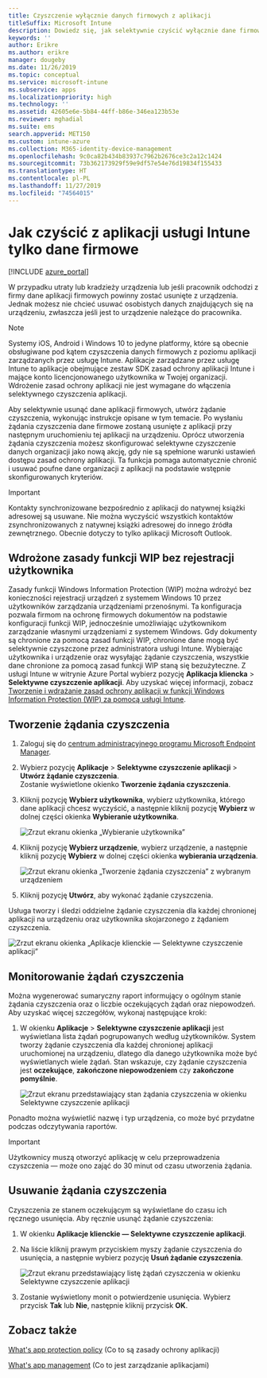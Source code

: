 ```yaml
---
title: Czyszczenie wyłącznie danych firmowych z aplikacji
titleSuffix: Microsoft Intune
description: Dowiedz się, jak selektywnie czyścić wyłącznie dane firmowe z aplikacji zarządzanych przez usługę Intune w usłudze Microsoft Intune.
keywords: ''
author: Erikre
ms.author: erikre
manager: dougeby
ms.date: 11/26/2019
ms.topic: conceptual
ms.service: microsoft-intune
ms.subservice: apps
ms.localizationpriority: high
ms.technology: ''
ms.assetid: 42605e6e-5b84-44ff-b86e-346ea123b53e
ms.reviewer: mghadial
ms.suite: ems
search.appverid: MET150
ms.custom: intune-azure
ms.collection: M365-identity-device-management
ms.openlocfilehash: 9c0ca82b434b83937c7962b2676ce3c2a12c1424
ms.sourcegitcommit: 73b362173929f59e9df57e54e76d19834f155433
ms.translationtype: HT
ms.contentlocale: pl-PL
ms.lasthandoff: 11/27/2019
ms.locfileid: "74564015"
---
```

# <a name="how-to-wipe-only-corporate-data-from-intune-managed-apps"></a>Jak czyścić z aplikacji usługi Intune tylko dane firmowe

[!INCLUDE [azure_portal](../includes/azure_portal.md)]

W przypadku utraty lub kradzieży urządzenia lub jeśli pracownik odchodzi z firmy dane aplikacji firmowych powinny zostać usunięte z urządzenia. Jednak możesz nie chcieć usuwać osobistych danych znajdujących się na urządzeniu, zwłaszcza jeśli jest to urządzenie należące do pracownika.

>[!NOTE]
> Systemy iOS, Android i Windows 10 to jedyne platformy, które są obecnie obsługiwane pod kątem czyszczenia danych firmowych z poziomu aplikacji zarządzanych przez usługę Intune. Aplikacje zarządzane przez usługę Intune to aplikacje obejmujące zestaw SDK zasad ochrony aplikacji Intune i mające konto licencjonowanego użytkownika w Twojej organizacji. Wdrożenie zasad ochrony aplikacji nie jest wymagane do włączenia selektywnego czyszczenia aplikacji.

Aby selektywnie usunąć dane aplikacji firmowych, utwórz żądanie czyszczenia, wykonując instrukcje opisane w tym temacie. Po wysłaniu żądania czyszczenia dane firmowe zostaną usunięte z aplikacji przy następnym uruchomieniu tej aplikacji na urządzeniu. Oprócz utworzenia żądania czyszczenia możesz skonfigurować selektywne czyszczenie danych organizacji jako nową akcję, gdy nie są spełnione warunki ustawień dostępu zasad ochrony aplikacji. Ta funkcja pomaga automatycznie chronić i usuwać poufne dane organizacji z aplikacji na podstawie wstępnie skonfigurowanych kryteriów.

>[!IMPORTANT]
> Kontakty synchronizowane bezpośrednio z aplikacji do natywnej książki adresowej są usuwane. Nie można wyczyścić wszystkich kontaktów zsynchronizowanych z natywnej książki adresowej do innego źródła zewnętrznego. Obecnie dotyczy to tylko aplikacji Microsoft Outlook.

## <a name="deployed-wip-policies-without-user-enrollment"></a>Wdrożone zasady funkcji WIP bez rejestracji użytkownika
Zasady funkcji Windows Information Protection (WIP) można wdrożyć bez konieczności rejestracji urządzeń z systemem Windows 10 przez użytkowników zarządzania urządzeniami przenośnymi. Ta konfiguracja pozwala firmom na ochronę firmowych dokumentów na podstawie konfiguracji funkcji WIP, jednocześnie umożliwiając użytkownikom zarządzanie własnymi urządzeniami z systemem Windows. Gdy dokumenty są chronione za pomocą zasad funkcji WIP, chronione dane mogą być selektywnie czyszczone przez administratora usługi Intune. Wybierając użytkownika i urządzenie oraz wysyłając żądanie czyszczenia, wszystkie dane chronione za pomocą zasad funkcji WIP staną się bezużyteczne. Z usługi Intune w witrynie Azure Portal wybierz pozycję **Aplikacja kliencka** > **Selektywne czyszczenie aplikacji**. Aby uzyskać więcej informacji, zobacz [Tworzenie i wdrażanie zasad ochrony aplikacji w funkcji Windows Information Protection (WIP) za pomocą usługi Intune](windows-information-protection-policy-create.md).

## <a name="create-a-wipe-request"></a>Tworzenie żądania czyszczenia

1. Zaloguj się do [centrum administracyjnego programu Microsoft Endpoint Manager](https://go.microsoft.com/fwlink/?linkid=2109431).
2. Wybierz pozycję **Aplikacje** > **Selektywne czyszczenie aplikacji** > **Utwórz żądanie czyszczenia**.<br>
   Zostanie wyświetlone okienko **Tworzenie żądania czyszczenia**.
3. Kliknij pozycję **Wybierz użytkownika**, wybierz użytkownika, którego dane aplikacji chcesz wyczyścić, a następnie kliknij pozycję **Wybierz** w dolnej części okienka **Wybieranie użytkownika**.

    ![Zrzut ekranu okienka „Wybieranie użytkownika”](./media/apps-selective-wipe/apps-selective-wipe-01.png)

4. Kliknij pozycję **Wybierz urządzenie**, wybierz urządzenie, a następnie kliknij pozycję **Wybierz** w dolnej części okienka **wybierania urządzenia**.

    ![Zrzut ekranu okienka „Tworzenie żądania czyszczenia” z wybranym urządzeniem](./media/apps-selective-wipe/apps-selective-wipe-02.png)

5. Kliknij pozycję **Utwórz**, aby wykonać żądanie czyszczenia.

Usługa tworzy i śledzi oddzielne żądanie czyszczenia dla każdej chronionej aplikacji na urządzeniu oraz użytkownika skojarzonego z żądaniem czyszczenia.

   ![Zrzut ekranu okienka „Aplikacje klienckie — Selektywne czyszczenie aplikacji”](./media/apps-selective-wipe/apps-selective-wipe-03.png)

## <a name="monitor-your-wipe-requests"></a>Monitorowanie żądań czyszczenia

Można wygenerować sumaryczny raport informujący o ogólnym stanie żądania czyszczenia oraz o liczbie oczekujących żądań oraz niepowodzeń. Aby uzyskać więcej szczegółów, wykonaj następujące kroki:

1. W okienku **Aplikacje** > **Selektywne czyszczenie aplikacji** jest wyświetlana lista żądań pogrupowanych według użytkowników. System tworzy żądanie czyszczenia dla każdej chronionej aplikacji uruchomionej na urządzeniu, dlatego dla danego użytkownika może być wyświetlanych wiele żądań. Stan wskazuje, czy żądanie czyszczenia jest **oczekujące**, **zakończone niepowodzeniem** czy **zakończone pomyślnie**.

    ![Zrzut ekranu przedstawiający stan żądania czyszczenia w okienku Selektywne czyszczenie aplikacji](./media/apps-selective-wipe/wipe-request-status-1.png)

Ponadto można wyświetlić nazwę i typ urządzenia, co może być przydatne podczas odczytywania raportów.

>[!IMPORTANT]
> Użytkownicy muszą otworzyć aplikację w celu przeprowadzenia czyszczenia — może ono zająć do 30 minut od czasu utworzenia żądania.

## <a name="delete-a-wipe-request"></a>Usuwanie żądania czyszczenia

Czyszczenia ze stanem oczekującym są wyświetlane do czasu ich ręcznego usunięcia. Aby ręcznie usunąć żądanie czyszczenia:

1. W okienku **Aplikacje klienckie — Selektywne czyszczenie aplikacji**.

2. Na liście kliknij prawym przyciskiem myszy żądanie czyszczenia do usunięcia, a następnie wybierz pozycję **Usuń żądanie czyszczenia**.

    ![Zrzut ekranu przedstawiający listę żądań czyszczenia w okienku Selektywne czyszczenie aplikacji](./media/apps-selective-wipe/delete-wipe-request.png)

3. Zostanie wyświetlony monit o potwierdzenie usunięcia. Wybierz przycisk **Tak** lub **Nie**, następnie kliknij przycisk **OK**.

## <a name="see-also"></a>Zobacz także
[What's app protection policy](app-protection-policy.md) (Co to są zasady ochrony aplikacji)

[What's app management](app-management.md) (Co to jest zarządzanie aplikacjami)
